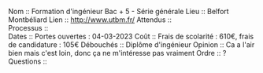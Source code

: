Nom ::  Formation d'ingénieur Bac + 5 - Série générale
Lieu ::  Belfort Montbéliard
Lien ::  http://www.utbm.fr/
Attendus ::  
Processus ::  
Dates ::  Portes ouvertes : 04-03-2023
Coût ::  Frais de scolarité : 610€, frais de candidature : 105€
Débouchés ::  Diplôme d'ingénieur
Opinion ::  Ca a l'air bien mais c'est loin, donc ça ne m'intéresse pas vraiment
Ordre ::  ?
Questions ::  
